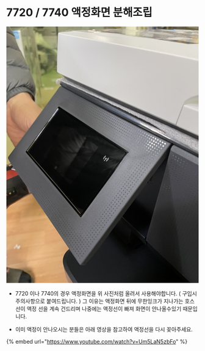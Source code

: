 # 7720 / 7740 액정화면 분해조립

![&#xC561;&#xC815; &#xC62C;&#xB824;&#xC11C; &#xC0AC;&#xC6A9;](../../../.gitbook/assets/.jpg%20%289%29.jpeg)

* 7720 이나 7740의 경우 액정화면을 위 사진처럼 올려서 사용해야합니다.  \( 구입시 주의사항으로 붙여드립니다. \) 그 이유는 액정화면 뒤에 무한잉크가 지나가는 호스선이 액정 선을 계속 건드리며 나중에는 액정선이 빠져 화면이 안나올수있기 때문입니다.



* 이미 액정이 안나오시는 분들은 아래 영상을 참고하여 액정선을 다시 꽂아주세요.

{% embed url="https://www.youtube.com/watch?v=Um5LaN5zbFo" %}



